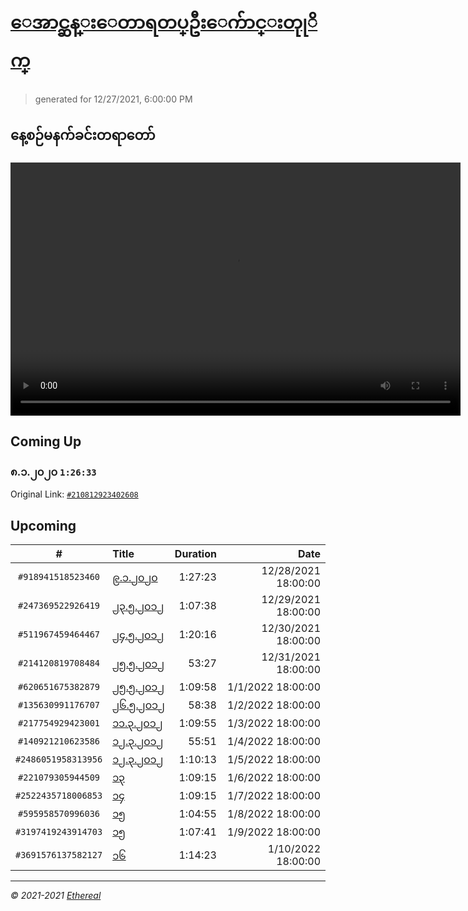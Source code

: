 # [ေအာင္ဆန္းေတာရတပ္ဦးေက်ာင္းတုုိက္](https://www.facebook.com/655653464834259)

> generated for 12/27/2021, 6:00:00 PM

## နေ့စဉ်မနက်ခင်းတရာတော်

<video type="video/mp4" src="https://storage.googleapis.com/mogok-aungsan.appspot.com/public/dhamma/videos/output.mp4" width="720" height="405" preload="auto" controls></video>

## Coming Up

### ၈.၁.၂၀၂၀ `1:26:33`

Original Link: [`#210812923402608`](https://www.facebook.com/655653464834259/videos/210812923402608)

## Upcoming

| # | Title | Duration | Date |
|:-----:|:------|---------:|-------------:|
| `#918941518523460` | [၉.၁.၂၀၂၀](https://www.facebook.com/655653464834259/videos/918941518523460) | 1:27:23 | 12/28/2021 18:00:00 |
| `#247369522926419` | [၂၃.၅.၂၀၁၂](https://www.facebook.com/655653464834259/videos/247369522926419) | 1:07:38 | 12/29/2021 18:00:00 |
| `#511967459464467` | [၂၄.၅.၂၀၁၂](https://www.facebook.com/655653464834259/videos/511967459464467) | 1:20:16 | 12/30/2021 18:00:00 |
| `#214120819708484` | [၂၅.၅.၂၀၁၂](https://www.facebook.com/655653464834259/videos/214120819708484) | 53:27 | 12/31/2021 18:00:00 |
| `#620651675382879` | [၂၅.၅.၂၀၁၂](https://www.facebook.com/655653464834259/videos/620651675382879) | 1:09:58 | 1/1/2022 18:00:00 |
| `#135630991176707` | [၂၆.၅.၂၀၁၂](https://www.facebook.com/655653464834259/videos/135630991176707) | 58:38 | 1/2/2022 18:00:00 |
| `#217754929423001` | [၁၁.၃.၂၀၁၂](https://www.facebook.com/655653464834259/videos/217754929423001) | 1:09:55 | 1/3/2022 18:00:00 |
| `#140921210623586` | [၁၂.၃.၂၀၁၂](https://www.facebook.com/655653464834259/videos/140921210623586) | 55:51 | 1/4/2022 18:00:00 |
| `#2486051958313956` | [၁၂.၃.၂၀၁၂](https://www.facebook.com/655653464834259/videos/2486051958313956) | 1:10:13 | 1/5/2022 18:00:00 |
| `#221079305944509` | [၁၃](https://www.facebook.com/655653464834259/videos/221079305944509) | 1:09:15 | 1/6/2022 18:00:00 |
| `#2522435718006853` | [၁၄](https://www.facebook.com/655653464834259/videos/2522435718006853) | 1:09:15 | 1/7/2022 18:00:00 |
| `#595958570996036` | [၁၅](https://www.facebook.com/655653464834259/videos/595958570996036) | 1:04:55 | 1/8/2022 18:00:00 |
| `#3197419243914703` | [၁၅](https://www.facebook.com/655653464834259/videos/3197419243914703) | 1:07:41 | 1/9/2022 18:00:00 |
| `#3691576137582127` | [၁၆](https://www.facebook.com/655653464834259/videos/3691576137582127) | 1:14:23 | 1/10/2022 18:00:00 |

---

_&copy; 2021-2021 [Ethereal](https://github.com/etherealtech)_